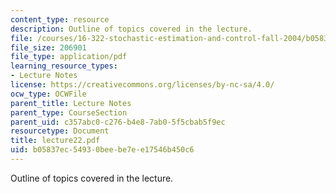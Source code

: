 ```yaml
---
content_type: resource
description: Outline of topics covered in the lecture.
file: /courses/16-322-stochastic-estimation-and-control-fall-2004/b05837ec54930beebe7ee17546b450c6_lecture22.pdf
file_size: 206901
file_type: application/pdf
learning_resource_types:
- Lecture Notes
license: https://creativecommons.org/licenses/by-nc-sa/4.0/
ocw_type: OCWFile
parent_title: Lecture Notes
parent_type: CourseSection
parent_uid: c357abc0-c276-b4e8-7ab0-5f5cbab5f9ec
resourcetype: Document
title: lecture22.pdf
uid: b05837ec-5493-0bee-be7e-e17546b450c6
---
```

Outline of topics covered in the lecture.